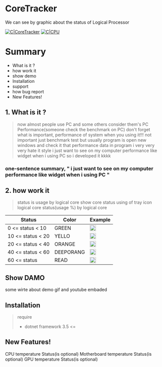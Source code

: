 
# CoreTracker
We can see by graphic about the status of Logical Processor


[![C|CoreTracker](https://raw.githubusercontent.com/Fhwang0926/CoreTracker/master/form.ico)](https://raw.githubusercontent.com/Fhwang0926/CoreTracker/master/form.ico)
[![C|CPU](https://raw.githubusercontent.com/Fhwang0926/CoreTracker/blob/master/img/cpu.png)](https://raw.githubusercontent.com/Fhwang0926/CoreTracker/blob/master/img/cpu.png)
<!-- [![M|MARDARBOARD](https://raw.githubusercontent.com/Fhwang0926/CoreTracker/master/form.ico)](https://raw.githubusercontent.com/Fhwang0926/CoreTracker/master/form.ico)
[![M|RAM](https://raw.githubusercontent.com/Fhwang0926/CoreTracker/master/form.ico)](https://raw.githubusercontent.com/Fhwang0926/CoreTracker/master/form.ico) -->

# Summary

  - What is it ?
  - how work it
  - show demo
  - Installation
  - support
  - how bug report
  - New Features!

## 1. What is it ?

> now almost people use PC and some others consider them's PC Performance(someone check the benchmark on PC)
> don't forget what is important, performance of system when you using it!!!
> not important just benchmark test
> but usually program is open new windows and check it that performance data in program
> i very very very hate it style
> i just want to see on my computer performance like widget when i using PC
> so i developed it kkkk

### one-sentence summary, " i just want to see on my computer performance like widget when i using PC "

## 2. how work it
> status is usage by logical core
> show core status using of tray icon
> logical core status(usage %) by logical core


| Status | Color | Example |
| ------ | ------ | ------ |
| 0 <= status < 10 | GREEN | <img src="https://raw.githubusercontent.com/Fhwang0926/CoreTracker/master/Properties/status/10.ico" width="20"> | 
| 10 <= status < 20 | YELLO | <img src="https://raw.githubusercontent.com/Fhwang0926/CoreTracker/master/Properties/status/20.ico" width="20"> |
| 20 <= status < 40 | ORANGE | <img src="https://raw.githubusercontent.com/Fhwang0926/CoreTracker/master/Properties/status/40.ico" width="20"> |
| 40 <= status < 60 | DEEPORANG | <img src="https://raw.githubusercontent.com/Fhwang0926/CoreTracker/master/Properties/status/60.ico" width="20"> |
| 60 <= status | READ  | <img src="https://raw.githubusercontent.com/Fhwang0926/CoreTracker/master/Properties/status/80.ico" width="20"> |



## Show DAMO

some wirte about demo
gif and youtube embaded

## Installation

> require
>  - dotnet framework 3.5 <=

## New Features!
CPU temperature Status(is optional)
Motherboard temperature Status(is optional)
GPU temperature Status(is optional)
